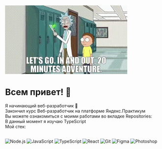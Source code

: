 ![Header](https://github.com/IvanVideo/IvanVideo/blob/main/assets/tenor.gif)

# Всем привет! 👋
Я начинающий веб-разработчик 👾 <br>
Закончил курс Веб-разработчик на платформе Яндекс.Практикум <br>
Вы можете ознакомиться с моими работами во вкладке Repositories: <br>
В данный момент я изучаю TypeScript <br>
Мой стек: <br>
<br>

![Node.js](https://img.shields.io/badge/-Node.js-cae3fa?style=for-the-badge&logo=node.js@logoColor=00eeff)
![JavaScript](https://img.shields.io/badge/-JavaScript-cae3fa?style=for-the-badge&logo=javascript@logoColor=00eeff)
![TypeScript](https://img.shields.io/badge/-TypeScript-cae3fa?style=for-the-badge&logo=javascript@logoColor=00eeff)
![React](https://img.shields.io/badge/-React-cae3fa?style=for-the-badge&logo=react@logoColor=00eeff)
![Git](https://img.shields.io/badge/-Git-cae3fa?style=for-the-badge&logo=git@logoColor=00eeff)
![Figma](https://img.shields.io/badge/-Figma-cae3fa?style=for-the-badge&logo=figma@logoColor=00eeff)
![Photoshop](https://img.shields.io/badge/-Fotoshop-cae3fa?style=for-the-badge&logo=photoshop)

